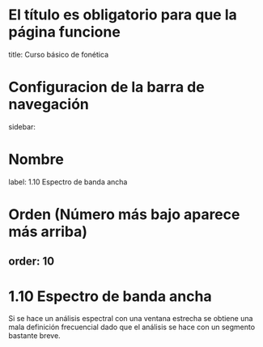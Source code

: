 # El título es obligatorio para que la página funcione
title: Curso básico de fonética
# Configuracion de la barra de navegación
sidebar:
  # Nombre
  label: 1.10 Espectro de banda ancha
  # Orden (Número más bajo aparece más arriba)
  order: 10
---
# 1.10 Espectro de banda ancha

Si se hace un análisis espectral con una ventana estrecha se obtiene una mala definición frecuencial dado que el análisis se hace con un segmento bastante breve.


